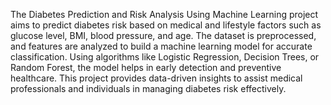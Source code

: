 The Diabetes Prediction and Risk Analysis Using Machine Learning project aims to predict diabetes risk based on medical and lifestyle factors such as glucose level, BMI, blood pressure, and age. The dataset is preprocessed, and features are analyzed to build a machine learning model for accurate classification. Using algorithms like Logistic Regression, Decision Trees, or Random Forest, the model helps in early detection and preventive healthcare. This project provides data-driven insights to assist medical professionals and individuals in managing diabetes risk effectively.
